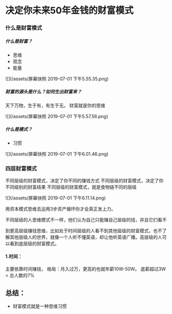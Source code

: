 # 决定你未来50年金钱的财富模式

### 什么是财富模式

##### 什么是财富？
* 思维
* 观念
* 能量

 ![](/assets/屏幕快照 2019-07-01 下午5.55.35.png)

##### 财富的源头是什么？如何生出财富来？

天下万物，生于有，有生于无。
财富就是你的思维

![](/assets/屏幕快照 2019-07-01 下午5.57.56.png)

##### 什么是模式？
* 习惯

![](/assets/屏幕快照 2019-07-01 下午6.01.46.png)

### 四层财富模式
不同层级的财富模式，决定了你不同的赚钱方式
不同层级的财富模式，决定了你不同级别的财富结果
不同层级的财富模式，就是食物链不同的层级

![](/assets/屏幕快照 2019-07-01 下午6.11.14.png)

用资本模式思维去运用3步资产循环你才会真正发上力。

不同层级的人思维模式不一样，他们认为自己只能赚自己层级的钱，并且它们看不

到更高层级赚钱思维，比如处于时间层级的人看不到其他层级的财富模式，也不了解其他层级人的世界，就像一个人听不懂英语，却让他听英语广播。高层级的人可以看到底层级的财富模式。

#### 1.时间：

主要依靠时间赚钱，
格局：月入过万，更高的也就年薪10W-50W。
底薪超过3W < 总人数的7%


## 总结：

* 财富模式就是一种思维习惯







